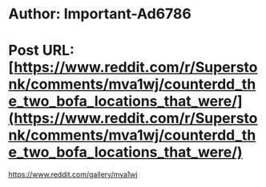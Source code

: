 # Author: Important-Ad6786
# Post URL: [https://www.reddit.com/r/Superstonk/comments/mva1wj/counterdd_the_two_bofa_locations_that_were/](https://www.reddit.com/r/Superstonk/comments/mva1wj/counterdd_the_two_bofa_locations_that_were/)


https://www.reddit.com/gallery/mva1wj